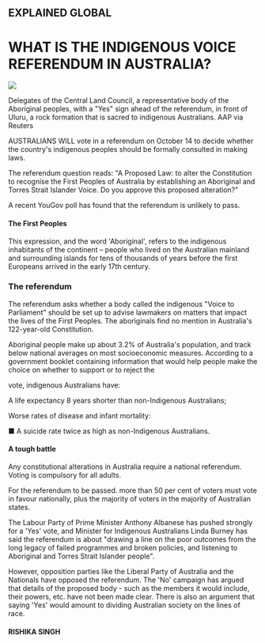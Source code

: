 ## EXPLAINED GLOBAL

# WHAT IS THE INDIGENOUS VOICE REFERENDUM IN AUSTRALIA?

![](_page_0_Picture_2.jpeg)

Delegates of the Central Land Council, a representative body of the Aboriginal peoples, with a "Yes" sign ahead of the referendum, in front of Uluru, a rock formation that is sacred to indigenous Australians. AAP via Reuters

AUSTRALIANS WILL vote in a referendum on October 14 to decide whether the country's indigenous peoples should be formally consulted in making laws.

The referendum question reads: "A Proposed Law: to alter the Constitution to recognise the First Peoples of Australia by establishing an Aboriginal and Torres Strait Islander Voice. Do you approve this proposed alteration?"

A recent YouGov poll has found that the referendum is unlikely to pass.

#### The First Peoples

This expression, and the word 'Aboriginal', refers to the indigenous inhabitants of the continent – people who lived on the Australian mainland and surrounding islands for tens of thousands of years before the first Europeans arrived in the early 17th century.

### The referendum

The referendum asks whether a body called the indigenous "Voice to Parliament" should be set up to advise lawmakers on matters that impact the lives of the First Peoples. The aboriginals find no mention in Australia's 122-year-old Constitution.

Aboriginal people make up about 3.2% of Australia's population, and track below national averages on most socioeconomic measures. According to a government booklet containing information that would help people make the choice on whether to support or to reject the

vote, indigenous Australians have:

A life expectancy 8 years shorter than non-Indigenous Australians;

Worse rates of disease and infant mortality:

■ A suicide rate twice as high as non-Indigenous Australians.

#### A tough battle

Any constitutional alterations in Australia require a national referendum. Voting is compulsory for all adults.

For the referendum to be passed. more than 50 per cent of voters must vote in favour nationally, plus the majority of voters in the majority of Australian states.

The Labour Party of Prime Minister Anthony Albanese has pushed strongly for a 'Yes' vote, and Minister for Indigenous Australians Linda Burney has said the referendum is about "drawing a line on the poor outcomes from the long legacy of failed programmes and broken policies, and listening to Aboriginal and Torres Strait Islander people".

However, opposition parties like the Liberal Party of Australia and the Nationals have opposed the referendum. The 'No' campaign has argued that details of the proposed body - such as the members it would include, their powers, etc. have not been made clear. There is also an argument that saying 'Yes' would amount to dividing Australian society on the lines of race.

#### RISHIKA SINGH